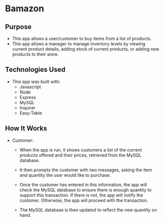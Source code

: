 # Bamazon

## Purpose
* This app allows a user/customer to buy items from a list of products.
* This app allows a manager to manage inventory levels by viewing current product details, adding stock of current products, or adding new products to their store.

## Technologies Used
* This app was built with:
  * Javascript
  * Node
  * Express
  * MySQL
  * Inquirer
  * Easy-Table
  
## How It Works
* Customer:
  * When the app is run, it shows customers a list of the current products offered and their prices, retrieved from the MySQL database.
  
  * It then prompts the customer with two messages, asking the item and quantity the user would like to purchase.
  
  * Once the customer has entered in this information, the app will check the MySQL database to ensure there is enough quantity to support this transaction. If there is not, the app will notify the customer. Otherwise, the app will proceed with the transaction.
  * The MySQL database is then updated to reflect the new quantity on hand. 

